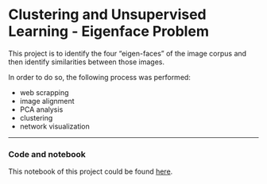 # Clustering and Unsupervised Learning - Eigenface Problem

This project is to identify the four “eigen-faces” of the image corpus and then identify similarities between those images.

In order to do so, the following process was performed:
* web scrapping 
* image alignment
* PCA analysis
* clustering
* network visualization  

----------------------------------
### Code and notebook

This notebook of this project could be found [here](https://github.com/Hatchin/eigenfaces-project/blob/master/Image-Sangyu-Shen.ipynb).
